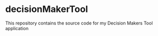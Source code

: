 # decisionMakerTool
This repository contains the source code for my Decision Makers Tool application
